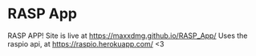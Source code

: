 # RASP App
RASP APP!
Site is live at https://maxxdmg.github.io/RASP_App/
Uses the raspio api, at https://raspio.herokuapp.com/
<3
